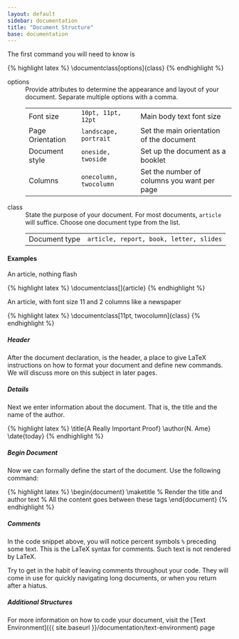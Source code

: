 ```yaml
---
layout: default
sidebar: documentation
title: "Document Structure"
base: documentation
---
```


The first command you will need to know is

{% highlight latex %}
\documentclass[options]{class}
{% endhighlight %}

<dl>
	<dt>options</dt>
		<dd>Provide attributes to determine the appearance and layout of your document. Separate multiple options with a comma.</dd>
		<dd>
			<table>
				<tr>
					<td>Font size</td>
					<td><code>10pt, 11pt, 12pt</code></td>
					<td>Main body text font size</td>
				</tr>
				<tr>
					<td>Page Orientation</td>
					<td><code>landscape, portrait</code></td>
					<td>Set the main orientation of the document</td>
				</tr>
				<tr>
					<td>Document style</td>
					<td><code>oneside, twoside</code></td>
					<td>Set up the document as a booklet</td>
				</tr>
				<tr>
					<td>Columns</td>
					<td><code>onecolumn, twocolumn</code></td>
					<td>Set the number of columns you want per page</td>
				</tr>
			</table>
		</dd>
	<dt>class</dt>
		<dd>State the purpose of your document. For most documents, <code>article</code> will suffice. Choose one document type from the list.</dd>
		<dd>
			<table>
				<tr>
					<td>Document type</td>
					<td><code>article, report, book, letter, slides</code></td>
				</tr>
			</table>
		</dd>
</dl>

#### Examples

An article, nothing flash 

{% highlight latex %}
\documentclass[]{article}
{% endhighlight %}

An article, with font size 11 and 2 columns like a newspaper 

{% highlight latex %}
\documentclass[11pt, twocolumn]{class}
{% endhighlight %}

##### Header
After the document declaration, is the header, a place to give LaTeX instructions on how to format your document and define new commands. We will discuss more on this subject in later pages.

##### Details
Next we enter information about the document. That is, the title and the name of the author.

{% highlight latex %}
\title{A Really Important Proof}
\author{N. Ame}
\date{today}
{% endhighlight %}

##### Begin Document
Now we can formally define the start of the document. Use the following command:

{% highlight latex %}
\begin{document}
  \maketitle % Render the title and author text
  % All the content goes between these tags
\end{document}
{% endhighlight %}

##### Comments
In the code snippet above, you will notice percent symbols `%` preceding some text. This is the LaTeX syntax for comments. Such text is not rendered by LaTeX. 

Try to get in the habit of leaving comments throughout your code. They will come in use for quickly navigating long documents, or when you return after a hiatus.

##### Additional Structures
For more information on how to code your document, visit the [Text Environment]({{ site.baseurl }}/documentation/text-environment) page
